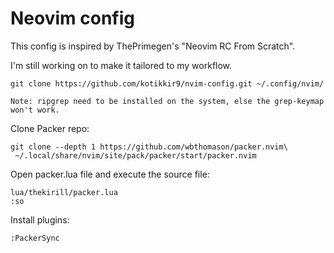 # Neovim config

This config is inspired by ThePrimegen's "Neovim RC From Scratch". 

I'm still working on to make it tailored to my workflow.

```
git clone https://github.com/kotikkir9/nvim-config.git ~/.config/nvim/
```

```
Note: ripgrep need to be installed on the system, else the grep-keymap won't work.
```

Clone Packer repo:
```
git clone --depth 1 https://github.com/wbthomason/packer.nvim\
 ~/.local/share/nvim/site/pack/packer/start/packer.nvim
```

Open packer.lua file and execute the source file:
```
lua/thekirill/packer.lua
:so
```

Install plugins:
```
:PackerSync
```
